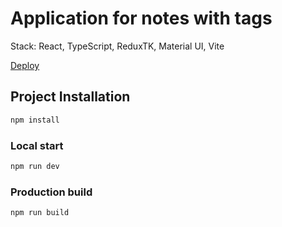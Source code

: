 # Application for notes with tags

Stack: React, TypeScript, ReduxTK, Material UI, Vite 

[Deploy](https://react-notes-test.netlify.app/)

## Project Installation

```sh
npm install
```

### Local start

```sh
npm run dev
```

### Production build

```sh
npm run build
```
